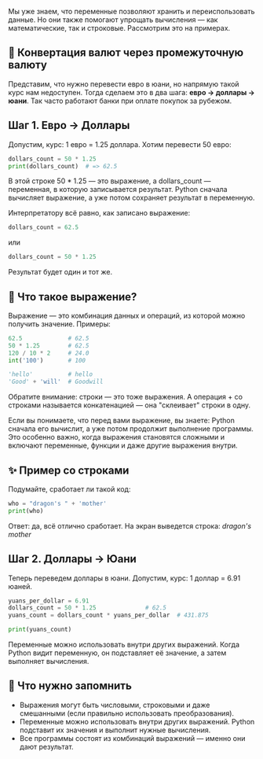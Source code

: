 Мы уже знаем, что переменные позволяют хранить и переиспользовать данные. Но они также помогают упрощать вычисления — как математические, так и строковые. Рассмотрим это на примерах.

## 💱 Конвертация валют через промежуточную валюту

Представим, что нужно перевести евро в юани, но напрямую такой курс нам недоступен. Тогда сделаем это в два шага: **евро → доллары → юани**. Так часто работают банки при оплате покупок за рубежом.

## Шаг 1. Евро → Доллары

Допустим, курс: 1 евро = 1.25 доллара. Хотим перевести 50 евро:

```python
dollars_count = 50 * 1.25
print(dollars_count)  # => 62.5
```

В этой строке 50 \* 1.25 — это выражение, а dollars_count — переменная, в которую записывается результат. Python сначала вычисляет выражение, а уже потом сохраняет результат в переменную.

Интерпретатору всё равно, как записано выражение:

```python
dollars_count = 62.5
```

или

```python
dollars_count = 50 * 1.25
```

Результат будет один и тот же.

## 📘 Что такое выражение?

Выражение — это комбинация данных и операций, из которой можно получить значение.
Примеры:

```python
62.5             # 62.5
50 * 1.25        # 62.5
120 / 10 * 2     # 24.0
int('100')       # 100

'hello'          # hello
'Good' + 'will'  # Goodwill
```

Обратите внимание: строки — это тоже выражения. А операция + со строками называется конкатенацией — она "склеивает" строки в одну.

Если вы понимаете, что перед вами выражение, вы знаете: Python сначала его вычислит, а уже потом продолжит выполнение программы. Это особенно важно, когда выражения становятся сложными и включают переменные, функции и даже другие выражения внутри.

## ✨ Пример со строками

Подумайте, сработает ли такой код:

```python
who = "dragon's " + 'mother'
print(who)
```

Ответ: да, всё отлично сработает. На экран выведется строка: _dragon's mother_

## Шаг 2. Доллары → Юани

Теперь переведем доллары в юани. Допустим, курс: 1 доллар = 6.91 юаней.

```python
yuans_per_dollar = 6.91
dollars_count = 50 * 1.25              # 62.5
yuans_count = dollars_count * yuans_per_dollar  # 431.875

print(yuans_count)
```

Переменные можно использовать внутри других выражений. Когда Python видит переменную, он подставляет её значение, а затем выполняет вычисления.

## 📌 Что нужно запомнить

- Выражения могут быть числовыми, строковыми и даже смешанными (если правильно использовать преобразования).
- Переменные можно использовать внутри других выражений. Python подставит их значения и выполнит нужные вычисления.
- Все программы состоят из комбинаций выражений — именно они дают результат.
